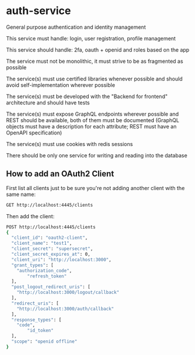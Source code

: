 # auth-service

General purpose authentication and identity management

This service must handle: login, user registration, profile management

This service should handle: 2fa, oauth + openid and roles based on the app

The service must not be monolithic, it must strive to be as fragmented as possible

The service(s) must use certified libraries whenever possible and should avoid self-implementation wherever possible

The service(s) must be developed with the "Backend for frontend" architecture and should have tests

The service(s) must expose GraphQL endpoints wherever possible and REST should be available, both of them must be documented (GraphQL objects must have a description for each attribute; REST must have an OpenAPI specification)

The service(s) must use cookies with redis sessions

There should be only one service for writing and reading into the database

## How to add an OAuth2 Client

First list all clients just to be sure you're not adding another client with the same name:

```sh
GET http://localhost:4445/clients
```

Then add the client:

```sh
POST http://localhost:4445/clients
{
  "client_id": "oauth2-client",
  "client_name": "test1",
  "client_secret": "supersecret",
  "client_secret_expires_at": 0,
  "client_uri": "http://localhost:3000",
  "grant_types": [
    "authorization_code",
		"refresh_token" 
  ],
  "post_logout_redirect_uris": [
    "http://localhost:3000/logout/callback"
  ],
  "redirect_uris": [
    "http://localhost:3000/auth/callback"
  ],
  "response_types": [
    "code",
		"id_token"
  ],
  "scope": "openid offline"
}
```
